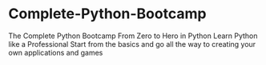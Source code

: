 # Complete-Python-Bootcamp
The Complete Python Bootcamp From Zero to Hero in Python Learn Python like a Professional Start from the basics and go all the way to creating your own applications and games

